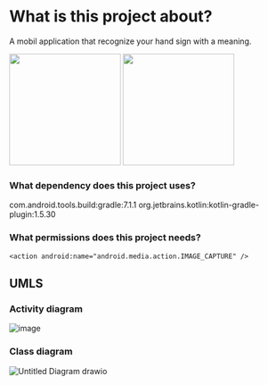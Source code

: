 # What is this project about?
A mobil application that recognize your hand sign with a meaning.

<img width=200px src="https://user-images.githubusercontent.com/46134377/164025781-a41895df-7bab-47e8-b5eb-de9b7a6a8446.png"> <img width=200px src="https://user-images.githubusercontent.com/46134377/164025925-e87a87f0-a879-4bc9-8a38-4e1663eb1184.png">



### What dependency does this project uses?

com.android.tools.build:gradle:7.1.1
org.jetbrains.kotlin:kotlin-gradle-plugin:1.5.30

### What permissions does this project needs?

```<action android:name="android.media.action.IMAGE_CAPTURE" />```

## UMLS

### Activity diagram
![image](https://user-images.githubusercontent.com/46134377/164013594-50f42c5b-1622-478e-a4f1-b2a216dea27a.png)

### Class diagram

![Untitled Diagram drawio](https://user-images.githubusercontent.com/46134377/164023431-67107ee2-04c8-4fe4-a6af-73841211c457.png)
